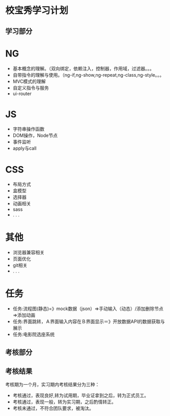 # 校宝秀学习计划


## 学习部分
# NG
- 基本概念的理解。（双向绑定，依赖注入，控制器，作用域，过滤器。。。
- 自带指令的理解与使用。（ng-if,ng-show,ng-repeat,ng-class,ng-style。。。
- MVC模式的理解
- 自定义指令与服务
- ui-router


# JS
  + 字符串操作函数
  + DOM操作，Node节点
  + 事件监听
  + apply与call 
# CSS
  + 布局方式
  + 盒模型
  + 选择器
  + 动画相关
  + sass
  + . . .
# 其他
  + 浏览器兼容相关
  + 页面优化
  + git相关
  + . . .

# 任务
 + 任务:流程图(静态)=》mock数据（json）=>手动输入（动态）/添加删除节点=>添加动画
 + 任务:界面跳转，Ａ界面输入内容在Ｂ界面显示＝》开放数据API的数据获取与展示
 + 任务:电影院选座系统
   
   
## 考核部分
  
## 考核结果
考核期为一个月，实习期内考核结果分为三种：
 + 考核通过，表现良好,转为试用期，毕业证拿到之后，转为正式员工。
 + 考核通过，表现一般，转为实习期，之后酌情转正。
 + 考核未通过，不符合团队要求，被淘汰。

